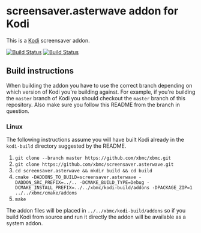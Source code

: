 # screensaver.asterwave addon for Kodi

This is a [Kodi](http://kodi.tv) screensaver addon.

[![Build Status](https://travis-ci.org/xbmc/screensaver.asterwave.svg?branch=master)](https://travis-ci.org/xbmc/screensaver.asterwave)
[![Build Status](https://ci.appveyor.com/api/projects/status/github/xbmc/screensaver.asterwave?svg=true)](https://ci.appveyor.com/project/xbmc/screensaver-asterwave)

## Build instructions

When building the addon you have to use the correct branch depending on which version of Kodi you're building against.
For example, if you're building the `master` branch of Kodi you should checkout the `master` branch of this repository.
Also make sure you follow this README from the branch in question.

### Linux

The following instructions assume you will have built Kodi already in the `kodi-build` directory
suggested by the README.

1. `git clone --branch master https://github.com/xbmc/xbmc.git`
2. `git clone https://github.com/xbmc/screensaver.asterwave.git`
3. `cd screensaver.asterwave && mkdir build && cd build`
4. `cmake -DADDONS_TO_BUILD=screensaver.asterwave -DADDON_SRC_PREFIX=../.. -DCMAKE_BUILD_TYPE=Debug -DCMAKE_INSTALL_PREFIX=../../xbmc/kodi-build/addons -DPACKAGE_ZIP=1 ../../xbmc/cmake/addons`
5. `make`

The addon files will be placed in `../../xbmc/kodi-build/addons` so if you build Kodi from source and run it directly
the addon will be available as a system addon.
